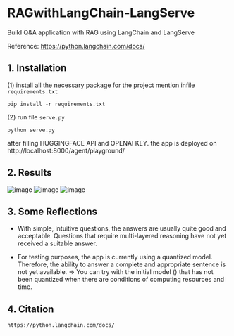 # RAGwithLangChain-LangServe
Build Q&amp;A application with RAG using LangChain and LangServe

Reference: https://python.langchain.com/docs/

## 1. Installation
(1) install all the necessary package for the project mention infile `requirements.txt`

```
pip install -r requirements.txt
```
(2) run file `serve.py`

```
python serve.py
```
after filling HUGGINGFACE API and OPENAI KEY. the app is deployed on http://localhost:8000/agent/playground/

## 2. Results

![image](https://github.com/TruongQuynhNhu/RAGwithLangChain-LangServe/assets/107611691/54d11ae0-c60e-4c7a-8628-84e78d38b350)
![image](https://github.com/TruongQuynhNhu/RAGwithLangChain-LangServe/assets/107611691/04834e9f-5de7-46d4-9e28-c205c8a790fc)
![image](https://github.com/TruongQuynhNhu/RAGwithLangChain-LangServe/assets/107611691/d278c111-7b3f-4f17-b432-534d0fa4fb94)

## 3. Some Reflections

- With simple, intuitive questions, the answers are usually quite good and acceptable. Questions that require multi-layered reasoning have not yet received a suitable answer.

- For testing purposes, the app is currently using a quantized model. Therefore, the ability to answer a complete and appropriate sentence is not yet available. => You can try with the initial model () that has not been quantized when there are conditions of computing resources and time.

## 4. Citation

```
https://python.langchain.com/docs/
```
